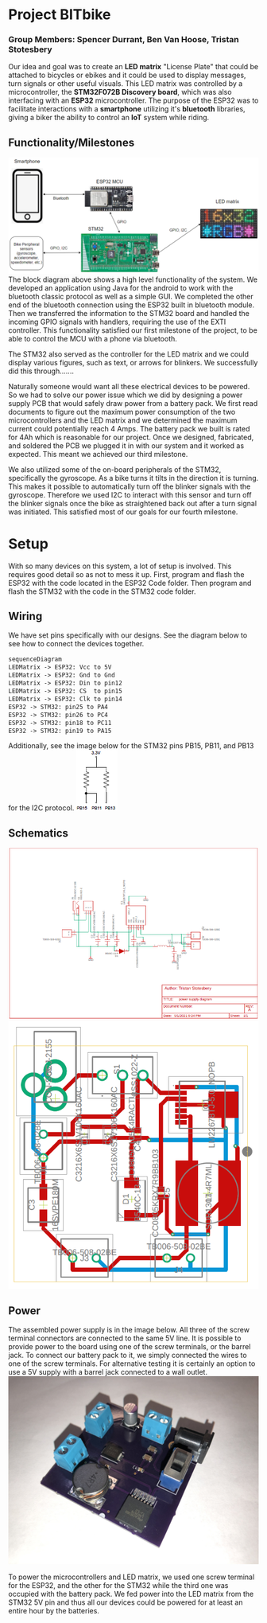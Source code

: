 # Project BITbike

### Group Members: **Spencer Durrant, Ben Van Hoose, Tristan Stotesbery**
Our idea and goal was to create an **LED matrix** "License Plate" that could be attached to bicycles or ebikes and it could be used to display messages, turn signals or other useful visuals. This LED matrix was controlled by a microcontroller, the **STM32F072B Discovery board**, which was also interfacing with an **ESP32** microcontroller. The purpose of the ESP32 was to facilitate interactions with a **smartphone** utilizing it's **bluetooth** libraries, giving a biker the ability to control an **IoT** system while riding.


## Functionality/Milestones

![BITbike Prototype](/images/block2.PNG)
The block diagram above shows a high level functionality of the system. We developed an application using Java for the android to work with the bluetooth classic protocol as well as a simple GUI. We completed the other end of the bluetooth connection using the ESP32 built in bluetooth module. Then we transferred the information to the STM32 board and handled the incoming GPIO signals with handlers, requiring the use of the EXTI controller. This functionality satisfied our first milestone of the project, to be able to control the MCU with a phone via bluetooth. 

The STM32 also served as the controller for the LED matrix and we could display various figures, such as text, or arrows for blinkers. We successfully did this through.......

Naturally someone would want all these electrical devices to be powered. So we had to solve our power issue which we did by designing a power supply PCB that would safely draw power from a battery pack. We first read documents to figure out the maximum power consumption of the two microcontrollers and the LED matrix and we determined the maximum current could potentially reach 4 Amps. The battery pack we built is rated for 4Ah which is reasonable for our project. Once we designed, fabricated, and soldered the PCB we plugged it in with our system and it worked as expected. This meant we achieved our third milestone.

We also utilized some of the on-board peripherals of the STM32, specifically the gyroscope. As a bike turns it tilts in the direction it is turning. This makes it possible to automatically turn off the blinker signals with the gyroscope. Therefore we used I2C to interact with this sensor and turn off the blinker signals once the bike as straightened back out after a turn signal was initiated. This satisfied most of our goals for our fourth milestone.

# Setup
With so many devices on this system, a lot of setup is involved. This requires good detail so as not to mess it up. First, program and flash the ESP32 with the code located in the ESP32 Code folder. Then program and flash the STM32 with the code in the STM32 code folder.

## Wiring
We have set pins specifically with our designs. See the diagram below to see how to connect the devices together.
```mermaid
sequenceDiagram
LEDMatrix -> ESP32: Vcc to 5V
LEDMatrix -> ESP32: Gnd to Gnd
LEDMatrix -> ESP32: Din to pin12
LEDMatrix -> ESP32: CS  to pin15
LEDMatrix -> ESP32: Clk to pin14
ESP32 -> STM32: pin25 to PA4
ESP32 -> STM32: pin26 to PC4
ESP32 -> STM32: pin18 to PC11
ESP32 -> STM32: pin19 to PA15
```
Additionally, see the image below for the STM32 pins PB15, PB11, and PB13 for the I2C protocol.
![I2C pins](/images/i2c_pins.PNG)

## Schematics
![Power Supply Schematic](/images/power_sch.PNG)
![Power Supply Board](/images/power_board.PNG)
## Power
The assembled power supply is in the image below. All three of the screw terminal connectors are connected to the same 5V line. It is possible to provide power to the board using one of the screw terminals, or the barrel jack. To connect our battery pack to it, we simply connected the wires to one of the screw terminals. For alternative testing it is certainly an option to use a 5V supply with a barrel jack connected to a wall outlet.
![Assembled Power Supply](/images/pcb-built.jpg)

To power the microcontrollers and LED matrix, we used one screw terminal for the ESP32, and the other for the STM32 while the third one was occupied with the battery pack. We fed power into the LED matrix from the STM32 5V pin and thus all our devices could be powered for at least an entire hour by the batteries.
